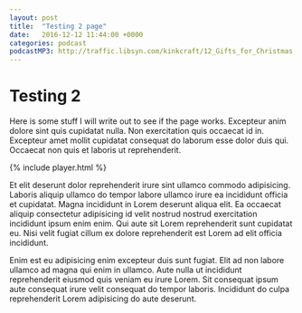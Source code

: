 ```yaml
---
layout: post
title:  "Testing 2 page"
date:   2016-12-12 11:44:00 +0000
categories: podcast
podcastMP3: http://traffic.libsyn.com/kinkcraft/12_Gifts_for_Christmas.mp3
---
```

# Testing 2
Here is some stuff I will write out to see if the page works. Excepteur anim dolore sint quis cupidatat nulla. Non exercitation quis occaecat id in. Excepteur amet mollit cupidatat consequat do laborum esse dolor duis qui. Occaecat non quis et laboris ut reprehenderit.

{% include player.html %}

Et elit deserunt dolor reprehenderit irure sint ullamco commodo adipisicing. Laboris aliquip ullamco do tempor labore ullamco irure ea incididunt officia et cupidatat. Magna incididunt in Lorem deserunt aliqua elit. Ea occaecat aliquip consectetur adipisicing id velit nostrud nostrud exercitation incididunt ipsum enim enim. Qui aute sit Lorem reprehenderit sunt cupidatat eu. Nisi velit fugiat cillum ex dolore reprehenderit est Lorem ad elit officia incididunt.

Enim est eu adipisicing enim excepteur duis sunt fugiat. Elit ad non labore ullamco ad magna qui enim in ullamco. Aute nulla ut incididunt reprehenderit eiusmod quis veniam eu irure Lorem. Sit consequat ipsum aute consequat irure velit consequat do tempor laboris. Incididunt do culpa reprehenderit Lorem adipisicing do aute deserunt.